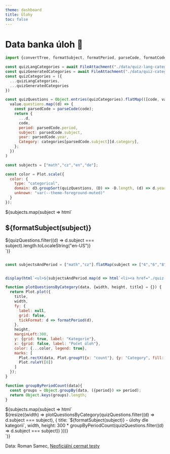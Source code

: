 ```yaml
---
theme: dashboard
title: Úlohy
toc: false
---
```


# Data banka úloh 🚀

<!-- Load and transform the data -->

```js
import {convertTree, formatSubject, formatPeriod, parseCode, formatCode, categories} from './utils/quiz-utils.js';

const quizLangCategories = await FileAttachment("./data/quiz-lang-categories.json").json();
const quizGeneratedCategories = await FileAttachment("./data/quiz-categories.json").json();
const quizCategories = ({
  ...quizLangCategories,
  ...quizGeneratedCategories
})

const quizQuestions = Object.entries(quizCategories).flatMap(([code, value]) =>
  value.questions.map((d) => {
    const parsedCode = parseCode(code);
    return {
      ...d,
      code,      
      period: parsedCode.period,      
      subject: parsedCode.subject,
      year: parsedCode.year,
      Category: categories[parsedCode.subject][d.category],
    };
  })
)

const subjects = ["math","cz","en","de"];
```

<!-- A shared color scale for consistency, sorted by the number of launches -->

```js
const color = Plot.scale({
  color: {
    type: "categorical",
    domain: d3.groupSort(quizQuestions, (D) => -D.length, (d) => d.year).filter((d) => d !== "Other"),
    unknown: "var(--theme-foreground-muted)"
  }
});
```

<!-- Cards with big numbers -->

<div class="grid grid-cols-4">
 ${subjects.map(subject => html`<div class="card">
    <h2>${formatSubject(subject)}</h2>
    <span class="big">${quizQuestions.filter((d) => d.subject === subject).length.toLocaleString("en-US")}</span>
  </div>`)}
</div>

```js

const subjectsAndPeriod = ["math","cz"].flatMap(subject => ["4","6","8"].map(period => ({subject, period}))).concat(subjects.map(subject => ({subject,period:'diploma'})));


display(html`<ul>${subjectsAndPeriod.map(d => html`<li><a href="./quiz-picker-${d.subject}-${d.period}">${formatSubject(d.subject)}-${formatPeriod(d.period)}</a></li>`)}</ul>`)
```

<!-- Plot of questions per category -->

```js
function plotQuestionsByCategory(data, {width, height, title} = {}) {
  return Plot.plot({
    title,
    width,
    fy: {
      label: null,
      grid: false,
      tickFormat: d => formatPeriod(d),
    },
    height,
    marginLeft:300,    
    y: {grid: true, label: "Kategorie"},
    x: {grid: false, label: "Počet úloh"},
    color: {...color, legend: true},
    marks: [
      Plot.rectX(data, Plot.groupY({x: "count"}, {y: "Category", fill: "year", tip: true, fy: "period", sort: {y: "-x"}})),
      Plot.ruleY([0])
    ]
  });
}
```

```js
function groupByPeriodCount(data){
  const groups = Object.groupBy(data, ({period}) => period);
  return Object.keys(groups).length;
}
```
<div>
${subjects.map(subject => html`<div class="grid grid-cols-1">
  <div class="card">
    ${resize((width) => plotQuestionsByCategory(quizQuestions.filter((d) => d.subject === subject), {
      title: `${formatSubject(subject)} - úlohy dle kategorií`,
      width,
      height: 300 * groupByPeriodCount(quizQuestions.filter((d) => d.subject === subject))
    }))}
  </div>
</div>`)}
</div>


Data: Roman Samec, [Neoficiální cermat testy](https://github.com/rsamec/cermat)
